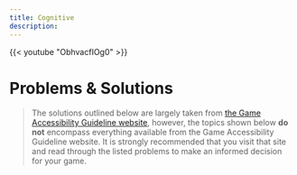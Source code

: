 ```yaml
---
title: Cognitive
description:
---
```


{{< youtube "ObhvacfIOg0" >}}

# Problems & Solutions

> The solutions outlined below are largely taken from [the Game Accessibility Guideline website](http://gameaccessibilityguidelines.com/full-list/), however, the topics shown below **do not** encompass everything available from the Game Accessibility Guideline website. It is strongly recommended that you visit that site and read through the listed problems to make an informed decision for your game. 